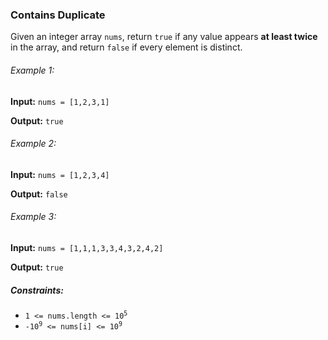 <h3>Contains Duplicate</h3>

<p>Given an integer array <code>nums</code>, return <code>true</code> if any value appears <b>at least twice</b> in the 
array, and return <code>false</code> if every element is distinct.</p>

<h6>Example 1:</h6>
<p><b>Input:</b> <code>nums = [1,2,3,1]</code></p>
<p><b>Output:</b> <code>true</code></p>

<h6>Example 2:</h6>
<p><b>Input:</b> <code>nums = [1,2,3,4]</code></p>
<p><b>Output:</b> <code>false</code></p>

<h6>Example 3:</h6>
<p><b>Input:</b> <code>nums = [1,1,1,3,3,4,3,2,4,2]</code></p>
<p><b>Output:</b> <code>true</code></p>

<h5>Constraints:</h5>
<ul>
    <li><code>1 <= nums.length <= 10<sup>5</sup></code></li>
    <li><code>-10<sup>9</sup> <= nums[i] <= 10<sup>9</sup></code></li>
</ul>
